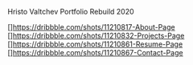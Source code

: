 Hristo Valtchev Portfolio Rebuild 2020


[](https://dribbble.com/shots/11210780-2020-Portfolio)
[]https://dribbble.com/shots/11210817-About-Page
[]https://dribbble.com/shots/11210832-Projects-Page
[]https://dribbble.com/shots/11210861-Resume-Page
[]https://dribbble.com/shots/11210867-Contact-Page

